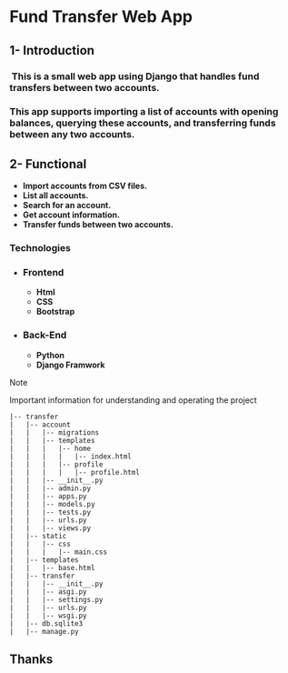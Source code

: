 # Fund Transfer Web App


## 1- Introduction

### ‭ This is a small web app using Django that handles fund transfers between two accounts.
### This app‬ supports importing a list of accounts with opening balances, querying these accounts, and‬ transferring funds between any two accounts.

## 2- Functional
  - **Import accounts from CSV files.**
  - **List all accounts.‬**
  - **Search for an account.‬**
  - **Get account information.‬**
  - **Transfer funds between two accounts.‬**

### Technologies
  - ### Frontend
     - **Html**
     - **CSS**
     - **Bootstrap**
  - ### Back-End
     - **Python**
     - **Django Framwork**

> [!NOTE]
> Important information for understanding and operating the project


    |-- transfer
    |   |-- account
    |   |   |-- migrations
    |   |   |-- templates
    |   |   |   |-- home
    |   |   |   |   |-- index.html
    |   |   |   |-- profile
    |   |   |   |   |-- profile.html
    |   |   |-- __init__.py
    |   |   |-- admin.py
    |   |   |-- apps.py
    |   |   |-- models.py
    |   |   |-- tests.py
    |   |   |-- urls.py
    |   |   |-- views.py
    |   |-- static
    |   |   |-- css
    |   |   |   |-- main.css
    |   |-- templates
    |   |   |-- base.html
    |   |-- transfer
    |   |   |-- __init__.py
    |   |   |-- asgi.py
    |   |   |-- settings.py
    |   |   |-- urls.py
    |   |   |-- wsgi.py
    |   |-- db.sqlite3
    |   |-- manage.py

## Thanks
